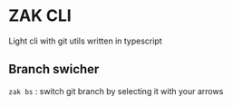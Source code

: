 # ZAK CLI
Light cli with git utils written in typescript

## Branch swicher
`zak bs` : switch git branch by selecting it with your arrows

